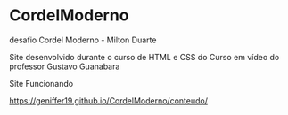 # CordelModerno
desafio Cordel Moderno - Milton Duarte

Site desenvolvido durante o curso de HTML e CSS do Curso em vídeo do professor Gustavo Guanabara

Site Funcionando 

https://geniffer19.github.io/CordelModerno/conteudo/
